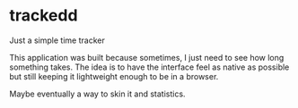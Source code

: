 # trackedd
Just a simple time tracker

This application was built because sometimes, I just need to see how
long something takes. The idea is to have the interface feel as native
as possible but still keeping it lightweight enough to be in a browser.

Maybe eventually a way to skin it and statistics.
